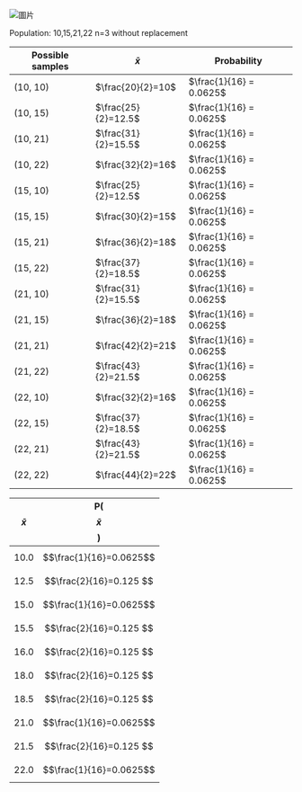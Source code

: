 ![圖片](https://github.com/user-attachments/assets/86041fe6-17b0-4378-a36e-f6588483ef7e)


Population: 10,15,21,22
n=3 without replacement

 | Possible samples |      $\bar{x}$      |       Probability        | 
 | ---------------- | ------------------- | ------------------------ |
 | (10, 10)         | $\frac{20}{2}=10$   | $\frac{1}{16} = 0.0625$  | 
 | (10, 15)         | $\frac{25}{2}=12.5$ | $\frac{1}{16} = 0.0625$  | 
 | (10, 21)         | $\frac{31}{2}=15.5$ | $\frac{1}{16} = 0.0625$  | 
 | (10, 22)         | $\frac{32}{2}=16$   | $\frac{1}{16} = 0.0625$  | 
 | (15, 10)         | $\frac{25}{2}=12.5$ | $\frac{1}{16} = 0.0625$  | 
 | (15, 15)         | $\frac{30}{2}=15$   | $\frac{1}{16} = 0.0625$  | 
 | (15, 21)         | $\frac{36}{2}=18$   | $\frac{1}{16} = 0.0625$  | 
 | (15, 22)         | $\frac{37}{2}=18.5$ | $\frac{1}{16} = 0.0625$  | 
 | (21, 10)         | $\frac{31}{2}=15.5$ | $\frac{1}{16} = 0.0625$  | 
 | (21, 15)         | $\frac{36}{2}=18$   | $\frac{1}{16} = 0.0625$  | 
 | (21, 21)         | $\frac{42}{2}=21$   | $\frac{1}{16} = 0.0625$  | 
 | (21, 22)         | $\frac{43}{2}=21.5$ | $\frac{1}{16} = 0.0625$  | 
 | (22, 10)         | $\frac{32}{2}=16$   | $\frac{1}{16} = 0.0625$  | 
 | (22, 15)         | $\frac{37}{2}=18.5$ | $\frac{1}{16} = 0.0625$  | 
 | (22, 21)         | $\frac{43}{2}=21.5$ | $\frac{1}{16} = 0.0625$  | 
 | (22, 22)         | $\frac{44}{2}=22$   | $\frac{1}{16} = 0.0625$  | 

|  $$\bar{x}$$ |     P( $$\bar{x}$$ )      |
|-------------:|:-------------------------:|
| 10.0         | $$\frac{1}{16}=0.0625$$   | 
| 12.5         | $$\frac{2}{16}=0.125 $$   |
| 15.0         | $$\frac{1}{16}=0.0625$$   |
| 15.5         | $$\frac{2}{16}=0.125 $$   |
| 16.0         | $$\frac{2}{16}=0.125 $$   |
| 18.0         | $$\frac{2}{16}=0.125 $$   |
| 18.5         | $$\frac{2}{16}=0.125 $$   |
| 21.0         | $$\frac{1}{16}=0.0625$$   |
| 21.5         | $$\frac{2}{16}=0.125 $$   |
| 22.0         | $$\frac{1}{16}=0.0625$$   |
